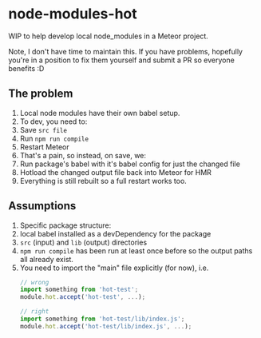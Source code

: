# node-modules-hot

WIP to help develop local node_modules in a Meteor project.

Note, I don't have time to maintain this.  If you have problems, hopefully you're in a position to fix them yourself and submit a PR so everyone benefits :D

## The problem

1. Local node modules have their own babel setup.
1. To dev, you need to:
  1. Save `src file`
  1. Run `npm run compile`
  1. Restart Meteor
1. That's a pain, so instead, on save, we:
  1. Run package's babel with it's babel config for just the changed file
  1. Hotload the changed output file back into Meteor for HMR
  1. Everything is still rebuilt so a full restart works too.

## Assumptions

1. Specific package structure:
  1. local babel installed as a devDependency for the package
  1. `src` (input) and `lib` (output) directories
1. `npm run compile` has been run at least once before so the output paths all already exist.
1. You need to import the "main" file explicitly (for now), i.e.
   ```js
   // wrong
   import something from 'hot-test';
   module.hot.accept('hot-test', ...);

   // right
   import something from 'hot-test/lib/index.js';
   module.hot.accept('hot-test/lib/index.js', ...);
   ```
